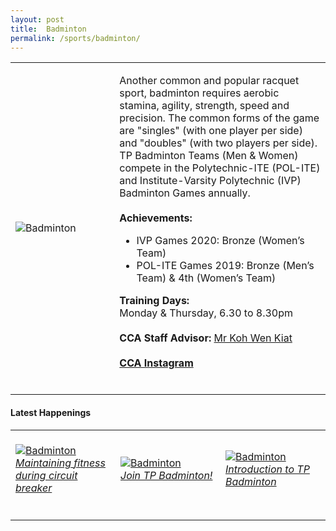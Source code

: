 ```yaml
---
layout: post
title:  Badminton
permalink: /sports/badminton/
---
```


<table>
    <tr>
        <td style="width:33%"><image src="/images/CCA_badminton.jpg" style="display:block;margin-left:auto;margin-right:auto;" alt="Badminton"></image></td>
        <td>
            <p>
                Another common and popular racquet sport, badminton requires aerobic stamina, agility, strength, speed and precision. The common forms of the game are "singles" (with one player per side) and "doubles" (with two players per side). TP Badminton Teams (Men & Women) compete in the Polytechnic-ITE (POL-ITE) and Institute-Varsity Polytechnic (IVP) Badminton Games annually.<br>
                <br>                
                <b>Achievements:</b><br>
                <ul>
                    <li>IVP Games 2020: Bronze (Women’s Team)</li>
                    <li>POL-ITE Games 2019: Bronze (Men’s Team) & 4th (Women’s Team)</li>
                </ul>
            </p>
            <p>
                <b>Training Days:</b><br>
                Monday & Thursday, 6.30 to 8.30pm<br>
                <br>
                <b>CCA Staff Advisor:</b> <a href="mailto:wkkoh@tp.edu.sg">Mr Koh Wen Kiat</a><br>
                <br>
                <a href="https://www.instagram.com/tpbadminton/"><b>CCA Instagram</b></a><br>
                <br>
            </p>
        </td>
    </tr>
</table>

#### Latest Happenings

<table>
    <tr>
        <td style="width:33%"><br>
            <a href="https://www.instagram.com/p/CAxWibTnnXo/">
                <image src="/images/CCA-Badminton_IG1.png" style="display:block;margin-left:auto;margin-right:auto;" alt="Badminton">
                <h6 style="margin-top:0%">Maintaining fitness during circuit breaker</h6>
                </image>
            </a>
        </td>
        <td style="width:33%"><br>
            <a href="https://www.instagram.com/p/CAC5H18DwbD/">
                <image src="/images/CCA-Badminton_IG2.png" style="display:block;margin-left:auto;margin-right:auto;" alt="Badminton">
                <h6 style="margin-top:0%">Join TP Badminton!</h6>
                </image>
            </a>
        </td>
        <td style="width:33%"><br>
            <a href="https://www.instagram.com/p/CAAmYXfDPcR/">
                <image src="/images/CCA-Badminton_IG3.png" style="display:block;margin-left:auto;margin-right:auto;" alt="Badminton">
                <h6 style="margin-top:0%">Introduction to TP Badminton</h6>    
                </image>
            </a>
        </td>
    </tr>
</table>
